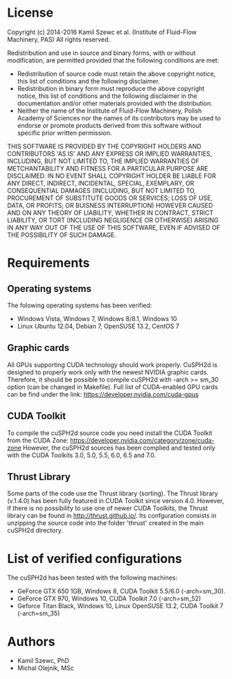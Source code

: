 
License
=======

Copyright (c) 2014-2016 Kamil Szewc et al. (Institute of Fluid-Flow Machinery, PAS)
All rights reserved.

Redistribution and use in source and binary forms, with or without
modification, are permitted provided that the following conditions are met:
  * Redistribution of source code must retain the above copyright
    notice, this list of conditions and the following disclaimer.
  * Redistribution in binary form must reproduce the above copyright
    notice, this list of conditions and the following disclaimer in the
    documentation and/or other materials provided with the distribution.
  * Neither the name of the Institute of Fluid-Flow Machinery, Polish
    Academy of Sciences nor the names of its contributors may be used to endorse
    or promote products derived from this software without specific prior
    written permission.

THIS SOFTWARE IS PROVIDED BY THE COPYRIGHT HOLDERS AND CONTRIBUTORS 'AS IS' AND
ANY EXPRESS OR IMPLIED WARRANTIES, INCLUDING, BUT NOT LIMITED TO, THE IMPLIED
WARRANTIES OF METCHANTABILITY AND FITNESS FOR A PARTICULAR PURPOSE ARE
DISCLAIMED. IN NO EVENT SHALL COPYRIGHT HOLDER BE LIABLE FOR ANY
DIRECT, INDIRECT, INCIDENTAL, SPECIAL, EXEMPLARY, OR CONSEQUENTIAL DAMAGES
(INCLUDING, BUT NOT LIMITED TO, PROCUREMENT OF SUBSTITUTE GOODS OR SERVICES;
LOSS OF USE, DATA, OR PROFITS; OR BUISNESS INTERRUPTION) HOWEVER CAUSED AND
ON ANY THEORY OF LIABILITY, WHETHER IN CONTRACT, STRICT LIABILITY, OR TORT
(INCLUDING NEGLIGENCE OR OTHERWISE) ARISING IN ANY WAY OUT OF THE USE OF THIS
SOFTWARE, EVEN IF ADVISED OF THE POSSIBILITY OF SUCH DAMAGE.



Requirements
============

Operating systems
-----------------

The folowing operating systems has been verified:
  * Windows Vista, Windows 7, Windows 8/8.1, Windows 10
  * Linux Ubuntu 12.04, Debian 7, OpenSUSE 13.2, CentOS 7

Graphic cards
-------------
All GPUs supporting CUDA technology should work properly.
CuSPH2d is designed to properly work only with the newest NVIDIA graphic cards.
Therefore, it should be possible to compile cuSPH2d with -arch >= sm_30 option (can be changed in Makefile).
Full list of CUDA-enabled GPU cards can be find under the link:
https://developer.nvidia.com/cuda-gpus 

CUDA Toolkit
------------
To compile the cuSPH2d source code you need install the CUDA Toolkit from
the CUDA Zone:
https://developer.nvidia.com/category/zone/cuda-zone
However, the cuSPH2d sources has been complied and tested only with
the CUDA Toolkits 3.0, 5.0, 5.5, 6.0, 6.5 and 7.0.

Thrust Library
--------------
Some parts of the code use the Thrust library (sorting).
The Thrust library (v.1.4.0) has been fully featured in CUDA Toolkit since
version 4.0. However, if there is no possibility to use one of newer CUDA
Toolkits, the Thrust library can be found in http://thrust.github.io/.
Its confguration consists in unzipping the source code into the folder
'thrust' created in the main cuSPH2d directory.


List of verified configurations
===============================

The cuSPH2d has been tested with the following machines:
 * GeForce GTX 650 1GB, Windows 8, CUDA Toolkit 5.5/6.0 (-arch=sm_30).
 * GeForce GTX 970, Windows 10, CUDA Toolkit 7.0 (-arch=sm_52)
 * Geforce Titan Black, Windows 10, Linux OpenSUSE 13.2, CUDA Toolkit 7 (-arch=sm_35)


Authors
=======

 * Kamil Szewc, PhD 
 * Michal Olejnik, MSc



